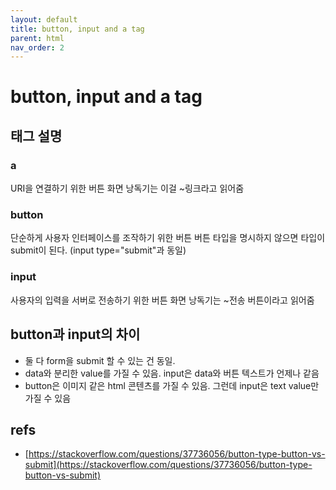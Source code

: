 ```yaml
---
layout: default
title: button, input and a tag
parent: html
nav_order: 2
---
```


# button, input and a tag

## 태그 설명

### a

URI을 연결하기 위한 버튼 화면 낭독기는 이걸 ~링크라고 읽어줌

### button

단순하게 사용자 인터페이스를 조작하기 위한 버튼 버튼 타입을 명시하지 않으면 타입이 submit이 된다. \(input type="submit"과 동일\)

### input

사용자의 입력을 서버로 전송하기 위한 버튼 화면 낭독기는 ~전송 버튼이라고 읽어줌

## button과 input의 차이

* 둘 다 form을 submit 할 수 있는 건 동일.
* data와 분리한 value를 가질 수 있음. input은 data와 버튼 텍스트가 언제나 같음
* button은 이미지 같은 html 콘텐츠를 가질 수 있음. 그런데 input은 text value만 가질 수 있음

## refs

* [https://stackoverflow.com/questions/37736056/button-type-button-vs-submit](https://stackoverflow.com/questions/37736056/button-type-button-vs-submit)

